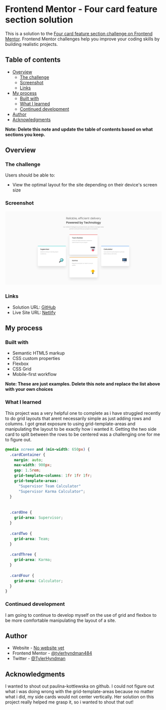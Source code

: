 # Frontend Mentor - Four card feature section solution

This is a solution to the [Four card feature section challenge on Frontend Mentor](https://www.frontendmentor.io/challenges/four-card-feature-section-weK1eFYK). Frontend Mentor challenges help you improve your coding skills by building realistic projects. 

## Table of contents

- [Overview](#overview)
  - [The challenge](#the-challenge)
  - [Screenshot](#screenshot)
  - [Links](#links)
- [My process](#my-process)
  - [Built with](#built-with)
  - [What I learned](#what-i-learned)
  - [Continued development](#continued-development)
- [Author](#author)
- [Acknowledgments](#acknowledgments)

**Note: Delete this note and update the table of contents based on what sections you keep.**

## Overview

### The challenge

Users should be able to:

- View the optimal layout for the site depending on their device's screen size

### Screenshot

![](/Four-Feature-Card-Screenshot.png)

### Links

- Solution URL: [GitHub](https://github.com/tylerhyndman484/four-card-feature-section.git)
- Live Site URL: [Netlify](https://four-card-feature-project-fm.netlify.app/)

## My process

### Built with

- Semantic HTML5 markup
- CSS custom properties
- Flexbox
- CSS Grid
- Mobile-first workflow

**Note: These are just examples. Delete this note and replace the list above with your own choices**

### What I learned

This project was a very helpful one to complete as i have struggled recently to do grid layouts that arent necessarily simple as just adding rows and columns. I got great exposure to using grid-template-areas and manipulating the layout to be exactly how i wanted it. Getting the two side card to split between the rows to be centered was a challenging one for me to figure out.

```css
@media screen and (min-width: 650px) {
  .cardContainer {
    margin: auto;
    max-width: 900px;
    gap: 1.5rem;
    grid-template-columns: 1fr 1fr 1fr;
    grid-template-areas: 
      "Supervisor Team Calculator"
      "Supervisor Karma Calculator";
  }
  

  .cardOne {
    grid-area: Supervisor;
  }

  .cardTwo {
    grid-area: Team;
  }

  .cardThree {
    grid-area: Karma;
  }

  .cardFour {
    grid-area: Calculator;
  }
}
```

### Continued development

I am going to continue to develop myself on the use of grid and flexbox to be more comfortable manipulating the layout of a site.

## Author

- Website - [No website yet](https://www.your-site.com)
- Frontend Mentor - [@tylerhyndman484](https://app.netlify.com/teams/tylerhyndman484)
- Twitter - [@TylerHyndman](https://www.linkedin.com/in/tyler-hyndman-11327b140/)

## Acknowledgments

I wanted to shout out paulina-kottlewska on github. I could not figure out what i was doing wrong with the grid-template-areas because no matter what i did, my side cards would not center vertically. Her solution on this project really helped me grasp it, so i wanted to shout that out!
